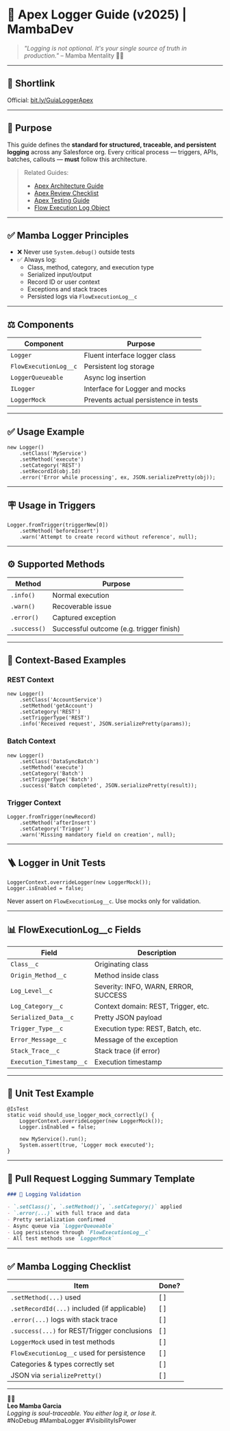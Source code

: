 # 🩵 Apex Logger Guide (v2025) | MambaDev

> *"Logging is not optional. It's your single source of truth in production."* – Mamba Mentality 🧠🔥

---

## 🔖 Shortlink

Official: [bit.ly/GuiaLoggerApex](https://bit.ly/GuiaLoggerApex)

---

## 📘 Purpose

This guide defines the **standard for structured, traceable, and persistent logging** across any Salesforce org. Every critical process — triggers, APIs, batches, callouts — **must** follow this architecture.

> Related Guides:
> - [Apex Architecture Guide](./apex-architecture.md)
> - [Apex Review Checklist](./apex-review-checklist.md)
> - [Apex Testing Guide](./apex-testing-guide.md)
> - [Flow Execution Log Object](../examples/flow-execution-log.cls)

---

## ✅ Mamba Logger Principles

- ❌ Never use `System.debug()` outside tests
- ✅ Always log:
  - Class, method, category, and execution type
  - Serialized input/output
  - Record ID or user context
  - Exceptions and stack traces
  - Persisted logs via `FlowExecutionLog__c`

---

## ⚖️ Components

| Component             | Purpose                                                   |
|----------------------|-----------------------------------------------------------|
| `Logger`             | Fluent interface logger class                             |
| `FlowExecutionLog__c`| Persistent log storage                                    |
| `LoggerQueueable`    | Async log insertion                                       |
| `ILogger`            | Interface for Logger and mocks                            |
| `LoggerMock`         | Prevents actual persistence in tests                      |

---

## ✅ Usage Example

```apex
new Logger()
    .setClass('MyService')
    .setMethod('execute')
    .setCategory('REST')
    .setRecordId(obj.Id)
    .error('Error while processing', ex, JSON.serializePretty(obj));
```

---

## 🪧 Usage in Triggers

```apex
Logger.fromTrigger(triggerNew[0])
    .setMethod('beforeInsert')
    .warn('Attempt to create record without reference', null);
```

---

## ⚙️ Supported Methods

| Method       | Purpose                                  |
|--------------|-------------------------------------------|
| `.info()`    | Normal execution                          |
| `.warn()`    | Recoverable issue                         |
| `.error()`   | Captured exception                        |
| `.success()` | Successful outcome (e.g. trigger finish)  |

---

## 📂 Context-Based Examples

### REST Context
```apex
new Logger()
    .setClass('AccountService')
    .setMethod('getAccount')
    .setCategory('REST')
    .setTriggerType('REST')
    .info('Received request', JSON.serializePretty(params));
```

### Batch Context
```apex
new Logger()
    .setClass('DataSyncBatch')
    .setMethod('execute')
    .setCategory('Batch')
    .setTriggerType('Batch')
    .success('Batch completed', JSON.serializePretty(result));
```

### Trigger Context
```apex
Logger.fromTrigger(newRecord)
    .setMethod('afterInsert')
    .setCategory('Trigger')
    .warn('Missing mandatory field on creation', null);
```

---

## 🪜 Logger in Unit Tests

```apex
LoggerContext.overrideLogger(new LoggerMock());
Logger.isEnabled = false;
```

Never assert on `FlowExecutionLog__c`. Use mocks only for validation.

---

## 📊 FlowExecutionLog__c Fields

| Field                   | Description                                 |
|------------------------|---------------------------------------------|
| `Class__c`             | Originating class                           |
| `Origin_Method__c`     | Method inside class                         |
| `Log_Level__c`         | Severity: INFO, WARN, ERROR, SUCCESS        |
| `Log_Category__c`      | Context domain: REST, Trigger, etc.         |
| `Serialized_Data__c`   | Pretty JSON payload                         |
| `Trigger_Type__c`      | Execution type: REST, Batch, etc.           |
| `Error_Message__c`     | Message of the exception                    |
| `Stack_Trace__c`       | Stack trace (if error)                      |
| `Execution_Timestamp__c`| Execution timestamp                        |

---

## 🔢 Unit Test Example

```apex
@IsTest
static void should_use_logger_mock_correctly() {
    LoggerContext.overrideLogger(new LoggerMock());
    Logger.isEnabled = false;

    new MyService().run();
    System.assert(true, 'Logger mock executed');
}
```

---

## 📄 Pull Request Logging Summary Template

```markdown
### 🩵 Logging Validation

- `.setClass()`, `.setMethod()`, `.setCategory()` applied
- `.error(...)` with full trace and data
- Pretty serialization confirmed
- Async queue via `LoggerQueueable`
- Log persistence through `FlowExecutionLog__c`
- All test methods use `LoggerMock`
```

---

## ✅ Mamba Logging Checklist

| Item                                             | Done? |
|--------------------------------------------------|-------|
| `.setMethod(...)` used                           | [ ]   |
| `.setRecordId(...)` included (if applicable)     | [ ]   |
| `.error(...)` logs with stack trace              | [ ]   |
| `.success(...)` for REST/Trigger conclusions     | [ ]   |
| `LoggerMock` used in test methods                | [ ]   |
| `FlowExecutionLog__c` used for persistence       | [ ]   |
| Categories & types correctly set                 | [ ]   |
| JSON via `serializePretty()`                    | [ ]   |

---

🧠🖤  
**Leo Mamba Garcia**  
_Logging is soul-traceable. You either log it, or lose it._  
#NoDebug #MambaLogger #VisibilityIsPower

